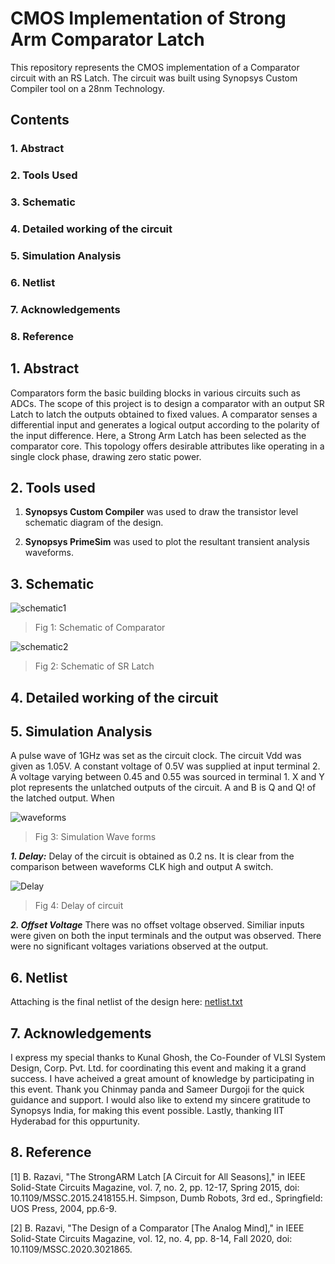 # CMOS Implementation of Strong Arm Comparator Latch
This repository represents the CMOS implementation of a Comparator circuit with an RS Latch. The circuit was built using Synopsys Custom Compiler tool on a 28nm Technology.
## Contents
### 1. Abstract
### 2. Tools Used
### 3. Schematic
### 4. Detailed working of the circuit
### 5. Simulation Analysis
### 6. Netlist
### 7. Acknowledgements
### 8. Reference

## 1. Abstract
Comparators form the basic building blocks in various circuits such as ADCs. The scope of this project is to design a comparator with an output SR Latch to latch the outputs obtained to fixed values. A comparator senses a differential input and generates a logical output according to the polarity of the input difference. Here, a Strong Arm Latch has been selected as the comparator core. This topology offers desirable attributes like operating in a single clock phase, drawing zero static power.

## 2. Tools used
1. **Synopsys Custom Compiler** was used to draw the transistor level schematic diagram of the design.
  
2. **Synopsys PrimeSim** was used to plot the resultant transient analysis waveforms.

## 3. Schematic

![schematic1](https://user-images.githubusercontent.com/100681789/156213491-adc00e85-9e33-4a70-9201-00b9eaedbab1.PNG)
> Fig 1: Schematic of Comparator

![schematic2](https://user-images.githubusercontent.com/100681789/156206359-f38b6700-60f2-44f6-9794-ddf01f09b55a.PNG)
> Fig 2: Schematic of SR Latch

## 4. Detailed working of the circuit

## 5. Simulation Analysis
A pulse wave of 1GHz was set as the circuit clock. The circuit Vdd was given as 1.05V. A constant voltage of 0.5V was supplied at input terminal 2. A voltage varying between 0.45 and 0.55 was sourced in terminal 1. X and Y plot represents the unlatched outputs of the circuit. A and B is Q and Q! of the latched output. When 

![waveforms](https://user-images.githubusercontent.com/100681789/156207907-844ddd40-1cc0-4f32-b97b-2c1701eb217c.PNG)
> Fig 3: Simulation Wave forms

***1. Delay:*** Delay of the circuit is obtained as 0.2 ns. It is clear from the comparison between waveforms CLK high and output A switch.

![Delay](https://user-images.githubusercontent.com/100681789/156210610-aad99c10-26e4-46df-8c07-4ae13edc2e2b.PNG)
> Fig 4: Delay of circuit

***2. Offset Voltage*** There was no offset voltage observed. Similiar inputs were given on both the input terminals and the output was observed. There were no significant voltages variations observed at the output.

## 6. Netlist
Attaching is the final netlist of the design here:  [netlist.txt](https://github.com/Reshma-SM/CMOS-Implementation-of-Strong-Arm-Comparator-Latch/files/8163446/netlist.txt)


## 7. Acknowledgements
I express my special thanks to Kunal Ghosh, the Co-Founder of VLSI System Design, Corp. Pvt. Ltd. for coordinating this event and making it a grand success. I have acheived a great amount of knowledge by participating in this event. Thank you Chinmay panda and Sameer Durgoji for the quick guidance and support. I would also like to extend my sincere gratitude to Synopsys India, for making this event possible. Lastly, thanking IIT Hyderabad for this oppurtunity.

## 8. Reference
[1]	B. Razavi, "The StrongARM Latch [A Circuit for All Seasons]," in IEEE Solid-State Circuits Magazine, vol. 7, no. 2, pp. 12-17, Spring 2015, doi: 10.1109/MSSC.2015.2418155.H. Simpson, Dumb Robots, 3rd ed., Springfield: UOS Press, 2004, pp.6-9.

[2]	B. Razavi, "The Design of a Comparator [The Analog Mind]," in IEEE Solid-State Circuits Magazine, vol. 12, no. 4, pp. 8-14, Fall 2020, doi: 10.1109/MSSC.2020.3021865.
